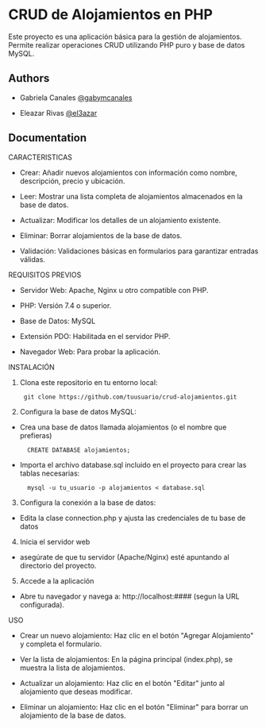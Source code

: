 # CRUD de Alojamientos en PHP

Este proyecto es una aplicación básica para la gestión de alojamientos. Permite realizar operaciones CRUD utilizando PHP puro y base de datos MySQL.


## Authors

- Gabriela Canales [@gabymcanales](https://github.com/gabymcanales)

- Eleazar Rivas [@el3azar](https://github.com/el3azar)


## Documentation



CARACTERISTICAS 

- Crear: Añadir nuevos alojamientos con información como nombre, descripción, precio y ubicación.

- Leer: Mostrar una lista completa de alojamientos almacenados en la base de datos.

- Actualizar: Modificar los detalles de un alojamiento existente.

- Eliminar: Borrar alojamientos de la base de datos.

- Validación: Validaciones básicas en formularios para garantizar entradas válidas.


REQUISITOS PREVIOS

- Servidor Web: Apache, Nginx u otro compatible con PHP.

- PHP: Versión 7.4 o superior.

- Base de Datos: MySQL 

- Extensión PDO: Habilitada en el servidor PHP.

- Navegador Web: Para probar la aplicación.

INSTALACIÓN

1. Clona este repositorio en tu entorno local:

        git clone https://github.com/tuusuario/crud-alojamientos.git

2. Configura la base de datos MySQL:

- Crea una base de datos llamada alojamientos (o el nombre que prefieras)

        CREATE DATABASE alojamientos;

- Importa el archivo database.sql incluido en el proyecto para crear las tablas necesarias:

        mysql -u tu_usuario -p alojamientos < database.sql

3. Configura la conexión a la base de datos:


- Edita la clase connection.php y ajusta las credenciales de tu base de datos


4. Inicia el servidor web 
- asegúrate de que tu servidor (Apache/Nginx) esté apuntando al directorio del proyecto.

5. Accede a la aplicación 
- Abre tu navegador y navega a: http://localhost:#### (segun la URL configurada).


USO

- Crear un nuevo alojamiento: Haz clic en el botón "Agregar Alojamiento" y completa el formulario.

- Ver la lista de alojamientos: En la página principal (index.php), se muestra la lista de alojamientos.

- Actualizar un alojamiento: Haz clic en el botón "Editar" junto al alojamiento que deseas modificar.

- Eliminar un alojamiento: Haz clic en el botón "Eliminar" para borrar un alojamiento de la base de datos.
